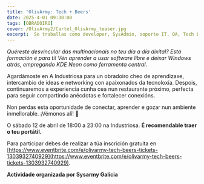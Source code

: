```yaml
---
title: 'OlivArmy: Tech + Beers'
date: 2025-4-01 09:30:00
tags: [OBRADOIRO]
cover: /OlivArmy2/Cartel_OlivArmy_teaser.jpg
excerpt:  Se traballas como developer, SysAdmin, soporte IT, QA, Tech Lead, Infraestrutura ou simplemente che gusta este mundo, este é o grupo para ti.
---
```


<em>Quéreste desvincular das multinacionais no teu día a día dixital? Esta formación é para ti! Vén aprender a usar software libre e deixar Windows atrás, empregando KDE Neon como ferramenta central.</em>

Agardámoste en A Industriosa para un obradoiro cheo de aprendizaxe, intercambio de ideas e networking con apaixonados da tecnoloxía. Despois, continuaremos a experiencia cunha cea nun restaurante próximo, perfecta para seguir compartindo anécdotas e fortalecer conexións.

Non perdas esta oportunidade de conectar, aprender e gozar nun ambiente inmellorable. ¡Vémonos alí! 🙌

O sábado 12 de abril de 18:00 a 23:00 na Industriosa. <strong>É recomendable traer o teu portátil.</strong>

Para participar debes de realizar a túa inscrición gratuita en [https://www.eventbrite.com/e/olivarmy-tech-beers-tickets-1303932740929](https://www.eventbrite.com/e/olivarmy-tech-beers-tickets-1303932740929).

<strong>Actividade organizada por Sysarmy Galicia</strong>
